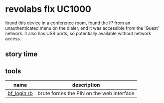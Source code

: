 # revolabs flx UC1000

found this device in a conference room, found the IP from an unauthenticated menu on the dialer, and it was accessible from the 'Guest' network. it also has USB ports, so potentially available without network access.

## story time



## tools
name | description
-----|-------------
[bf_login.rb](bf_login.rb) | brute forces the PIN on the web interface